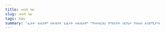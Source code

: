 ```yaml
---
title: መነሻ ገጽ
slug: መነሻ ገጽ
tags: nav
summary: 'ኢትዮ ቴሌኮም በተለያዩ ጊዜያት በቴሌኮም ማጭበርበር ምክንያት በርካታ ገንዘብ እንደሚያጣ ማስታወቁ'
---
```



